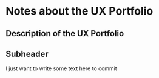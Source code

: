 # Notes about the UX Portfolio

## Description of the UX Portfolio


## Subheader 
I just want to write some text here to commit